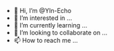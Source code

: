 - 👋 Hi, I’m @Yln-Echo
- 👀 I’m interested in ...
- 🌱 I’m currently learning ...
- 💞️ I’m looking to collaborate on ...
- 📫 How to reach me ...

<!---
Yln-Echo/Yln-Echo is a ✨ special ✨ repository because its `README.md` (this file) appears on your GitHub profile.
You can click the Preview link to take a look at your changes.
--->
